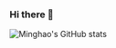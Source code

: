 ### Hi there 👋

![Minghao's GitHub stats](https://github-readme-stats.vercel.app/api?username=hiddenstrawberry&show_icons=true&theme=radical)
<!--
**HiddenStrawberry/HiddenStrawberry** is a ✨ _special_ ✨ repository because its `README.md` (this file) appears on your GitHub profile.

Here are some ideas to get you started:

- 🔭 I’m currently working on ...
- 🌱 I’m currently learning ...
- 👯 I’m looking to collaborate on ...
- 🤔 I’m looking for help with ...
- 💬 Ask me about ...
- 📫 How to reach me: ...
- 😄 Pronouns: ...
- ⚡ Fun fact: ...
-->
